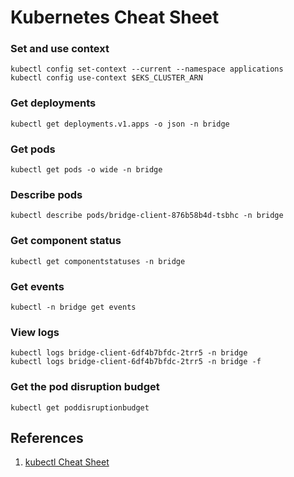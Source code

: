 # Kubernetes Cheat Sheet

### Set and use context

```console
kubectl config set-context --current --namespace applications
kubectl config use-context $EKS_CLUSTER_ARN
```

### Get deployments

```console
kubectl get deployments.v1.apps -o json -n bridge
```

### Get pods

```console
kubectl get pods -o wide -n bridge
```

### Describe pods

```console
kubectl describe pods/bridge-client-876b58b4d-tsbhc -n bridge
```

### Get component status

```console
kubectl get componentstatuses -n bridge
```

### Get events

```console
kubectl -n bridge get events
```

### View logs

```console
kubectl logs bridge-client-6df4b7bfdc-2trr5 -n bridge
kubectl logs bridge-client-6df4b7bfdc-2trr5 -n bridge -f
```

### Get the pod disruption budget

```console
kubectl get poddisruptionbudget
```

## References

1. [kubectl Cheat Sheet](https://kubernetes.io/docs/reference/kubectl/cheatsheet/)
